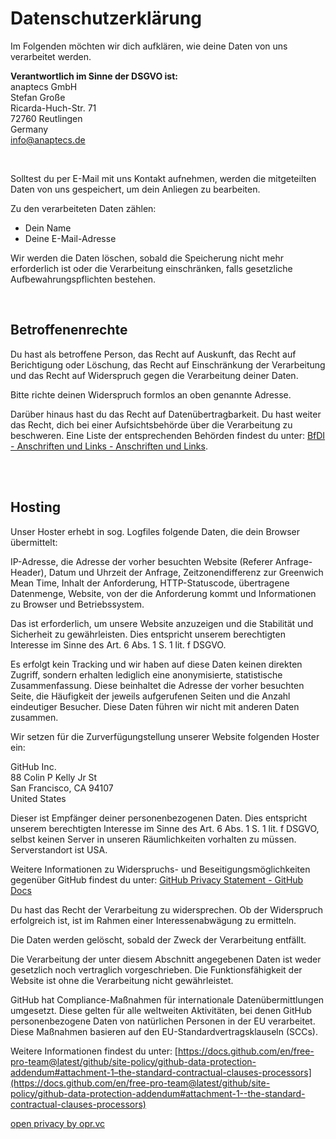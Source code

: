 # Datenschutzerklärung

Im Folgenden möchten wir dich aufklären, wie deine Daten von uns verarbeitet werden.

**Verantwortlich im Sinne der DSGVO ist:**<br>
anaptecs GmbH<br>
Stefan Große<br>
Ricarda-Huch-Str. 71<br>
72760 Reutlingen<br>
Germany<br>
[info@anaptecs.de](mailto:info@anaptecs.de)

<br>

Solltest du per E-Mail mit uns Kontakt aufnehmen, werden die mitgeteilten Daten 
von uns gespeichert, um dein Anliegen zu bearbeiten.

Zu den verarbeiteten Daten zählen:  

- Dein Name
- Deine E-Mail-Adresse

Wir werden die Daten löschen, sobald die Speicherung nicht mehr erforderlich ist oder die Verarbeitung einschränken, falls gesetzliche Aufbewahrungspflichten bestehen.<br>

<br>

## Betroffenenrechte
Du hast als betroffene Person, das Recht auf Auskunft, das Recht auf Berichtigung oder Löschung, das Recht auf Einschränkung der Verarbeitung und das Recht auf Widerspruch gegen die Verarbeitung deiner Daten.

Bitte richte deinen Widerspruch formlos an oben genannte Adresse.

Darüber hinaus hast du das Recht auf Datenübertragbarkeit. Du hast weiter das Recht, dich bei einer Aufsichtsbehörde über die Verarbeitung zu beschweren. Eine Liste der entsprechenden Behörden findest du unter: [BfDI - Anschriften und Links - Anschriften und Links](https://www.bfdi.bund.de/DE/Infothek/Anschriften_Links/anschriften_links-node.html).<br><br>

<br>

## Hosting
Unser Hoster erhebt in sog. Logfiles folgende Daten, die dein Browser übermittelt:

IP-Adresse, die Adresse der vorher besuchten Website (Referer Anfrage-Header), Datum und Uhrzeit der Anfrage, Zeitzonendifferenz zur Greenwich Mean Time, Inhalt der Anforderung, HTTP-Statuscode, übertragene Datenmenge, Website, von der die Anforderung kommt und Informationen zu Browser und Betriebssystem.

Das ist erforderlich, um unsere Website anzuzeigen und die Stabilität und Sicherheit zu gewährleisten. Dies entspricht unserem berechtigten Interesse im Sinne des Art. 6 Abs. 1 S. 1 lit. f DSGVO.

Es erfolgt kein Tracking und wir haben auf diese Daten keinen direkten Zugriff, sondern erhalten lediglich eine anonymisierte, statistische Zusammenfassung. Diese beinhaltet die Adresse der vorher besuchten Seite, die Häufigkeit der jeweils aufgerufenen Seiten und die Anzahl eindeutiger Besucher. Diese Daten führen wir nicht mit anderen Daten zusammen.

Wir setzen für die Zurverfügungstellung unserer Website folgenden Hoster ein:

GitHub Inc.<br>
88 Colin P Kelly Jr St<br>
San Francisco, CA 94107<br>
United States<br>

Dieser ist Empfänger deiner personenbezogenen Daten. Dies entspricht unserem berechtigten Interesse im Sinne des Art. 6 Abs. 1 S. 1 lit. f DSGVO, selbst keinen Server in unseren Räumlichkeiten vorhalten zu müssen. Serverstandort ist USA.

Weitere Informationen zu Widerspruchs- und Beseitigungsmöglichkeiten gegenüber GitHub findest du unter: [GitHub Privacy Statement - GitHub Docs](https://docs.github.com/en/free-pro-team@latest/github/site-policy/github-privacy-statement#github-pages)

Du hast das Recht der Verarbeitung zu widersprechen. Ob der Widerspruch erfolgreich ist, ist im Rahmen einer Interessenabwägung zu ermitteln.

Die Daten werden gelöscht, sobald der Zweck der Verarbeitung entfällt.

Die Verarbeitung der unter diesem Abschnitt angegebenen Daten ist weder gesetzlich noch vertraglich vorgeschrieben. Die Funktionsfähigkeit der Website ist ohne die Verarbeitung nicht gewährleistet.

GitHub hat Compliance-Maßnahmen für internationale Datenübermittlungen umgesetzt. Diese gelten für alle weltweiten Aktivitäten, bei denen GitHub personenbezogene Daten von natürlichen Personen in der EU verarbeitet. Diese Maßnahmen basieren auf den EU-Standardvertragsklauseln (SCCs). 

Weitere Informationen findest du unter: [https://docs.github.com/en/free-pro-team@latest/github/site-policy/github-data-protection-addendum#attachment-1–the-standard-contractual-clauses-processors](https://docs.github.com/en/free-pro-team@latest/github/site-policy/github-data-protection-addendum#attachment-1--the-standard-contractual-clauses-processors)

[open privacy by opr.vc](https://opr.vc)
